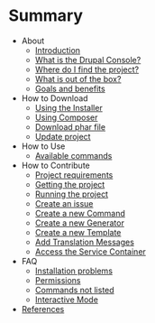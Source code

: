 # Summary

* About
  * [Introduction](about/introduction.md)
  * [What is the Drupal Console?](about/what-is-the-drupal-console.md)
  * [Where do I find the project?](about/where-do-i-find-the-project.md)
  * [What is out of the box?](about/out-of-the-box.md)
  * [Goals and benefits](about/goals-and-benefits.md)
* How to Download
   * [Using the Installer](how-to-download/using-the-installer.md)
   * [Using Composer](how-to-download/using-composer.md)
   * [Download phar file](how-to-download/download-phar-file.md)
   * [Update project](how-to-download/update-project.md)
* How to Use
   * [Available commands](how-to-use/available-commands.md)
* How to Contribute
   * [Project requirements](how-to-contribute/project-requirements.md)
   * [Getting the project](how-to-contribute/getting-the-project.md)
   * [Running the project](how-to-contribute/running-the-project.md)
   * [Create an issue](how-to-contribute/create-an-issue.md)
   * [Create a new Command](how-to-contribute/create-a-new-command.md)
   * [Create a new Generator](how-to-contribute/create-a-new-generator.md)
   * [Create a new Template](how-to-contribute/create-a-new-template.md)
   * [Add Translation Messages](how-to-contribute/add-translation-messages.md)
   * [Access the Service Container](how-to-contribute/access-the-service-container.md)
* FAQ
   * [Installation problems](faq/installation-problems.md)
   * [Permissions](faq/permissions.md)
   * [Commands not listed](faq/commands-not-listed.md)
   * [Interactive Mode](faq/interactive-mode.md)
* [References](references/links.md)
